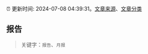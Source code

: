 :alarm_clock: 更新时间: 2024-07-08 04:39:31。[文章来源](/README.md)、[文章分类](/TAGS.md)

## 报告


> 关键字：`报告`、`月报`



